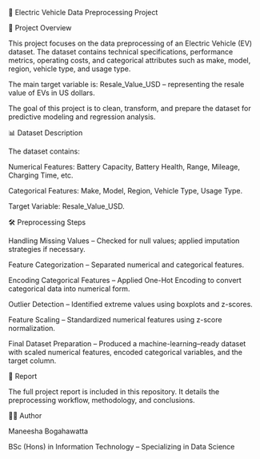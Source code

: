🚗 Electric Vehicle Data Preprocessing Project


📌 Project Overview

This project focuses on the data preprocessing of an Electric Vehicle (EV) dataset. The dataset contains technical specifications, performance metrics, operating costs, and categorical attributes such as make, model, region, vehicle type, and usage type.

The main target variable is:
Resale_Value_USD – representing the resale value of EVs in US dollars.

The goal of this project is to clean, transform, and prepare the dataset for predictive modeling and regression analysis.


📊 Dataset Description

The dataset contains:

Numerical Features: Battery Capacity, Battery Health, Range, Mileage, Charging Time, etc.

Categorical Features: Make, Model, Region, Vehicle Type, Usage Type.

Target Variable: Resale_Value_USD.


🛠️ Preprocessing Steps

Handling Missing Values – Checked for null values; applied imputation strategies if necessary.

Feature Categorization – Separated numerical and categorical features.

Encoding Categorical Features – Applied One-Hot Encoding to convert categorical data into numerical form.

Outlier Detection – Identified extreme values using boxplots and z-scores.

Feature Scaling – Standardized numerical features using z-score normalization.

Final Dataset Preparation – Produced a machine-learning–ready dataset with scaled numerical features, encoded categorical variables, and the target column.


📑 Report

The full project report is included in this repository. It details the preprocessing workflow, methodology, and conclusions.


👩‍💻 Author

Maneesha Bogahawatta

BSc (Hons) in Information Technology – Specializing in Data Science
